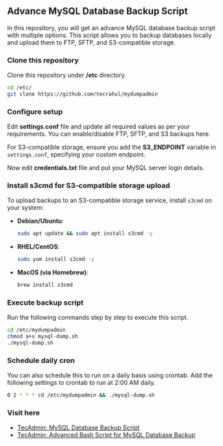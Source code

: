 ## Advance MySQL Database Backup Script

In this repository, you will get an advance MySQL database backup script with multiple options. This script allows you to backup databases locally and upload them to FTP, SFTP, and S3-compatible storage.

### Clone this repository

Clone this repository under **/etc** directory.

```bash
cd /etc/
git clone https://github.com/tecrahul/mydumpadmin
```

### Configure setup

Edit **settings.conf** file and update all required values as per your requirements. You can enable/disable FTP, SFTP, and S3 backups here.

For S3-compatible storage, ensure you add the **S3_ENDPOINT** variable in `settings.conf`, specifying your custom endpoint.

Now edit **credentials.txt** file and put your MySQL server login details.

### Install s3cmd for S3-compatible storage upload

To upload backups to an S3-compatible storage service, install `s3cmd` on your system:

- **Debian/Ubuntu**:

  ```bash
  sudo apt update && sudo apt install s3cmd -y
  ```

- **RHEL/CentOS**:

  ```bash
  sudo yum install s3cmd -y
  ```

- **MacOS (via Homebrew)**:

  ```bash
  brew install s3cmd
  ```

### Execute backup script

Run the following commands step by step to execute this script.

```bash
cd /etc/mydumpadmin
chmod a+x mysql-dump.sh
./mysql-dump.sh
```

### Schedule daily cron

You can also schedule this to run on a daily basis using crontab. Add the following settings to crontab to run at 2:00 AM daily.

```bash
0 2 * * * cd /etc/mydumpadmin && ./mysql-dump.sh
```

### Visit here

- [TecAdmin: MySQL Database Backup Script](https://tecadmin.net/bash-script-mysql-database-backup/)
- [TecAdmin: Advanced Bash Script for MySQL Database Backup](https://tecadmin.net/advance-bash-script-for-mysql-database-backup/)

